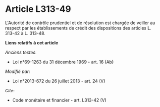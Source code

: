 # Article L313-49

L'Autorité de contrôle prudentiel et de résolution est chargée de veiller au respect par les établissements de crédit des
dispositions des articles L. 313-42 à L. 313-48.

**Liens relatifs à cet article**

_Anciens textes_:

  - Loi n°69-1263 du 31 décembre 1969 - art. 16 (Ab)

_Modifié par_:

  - Loi n°2013-672 du 26 juillet 2013 - art. 24 (V)

_Cite_:

  - Code monétaire et financier - art. L313-42 (V)
